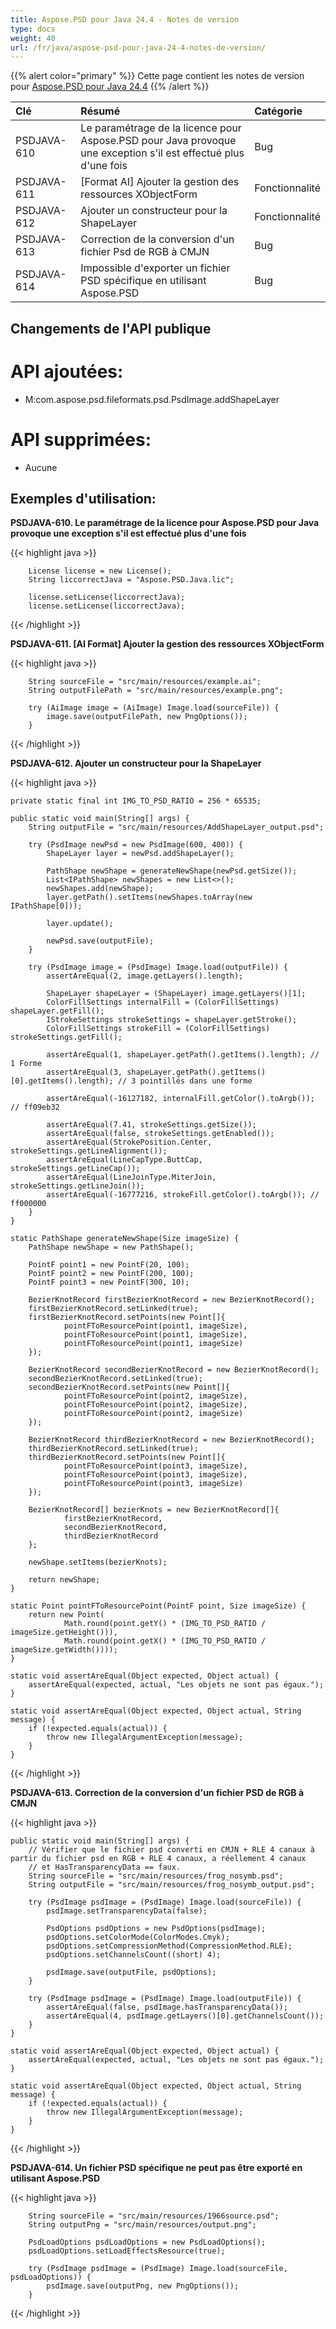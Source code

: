 ```yaml
---
title: Aspose.PSD pour Java 24.4 - Notes de version
type: docs
weight: 40
url: /fr/java/aspose-psd-pour-java-24-4-notes-de-version/
---
```


{{% alert color="primary" %}} Cette page contient les notes de version pour [Aspose.PSD pour Java 24.4](https://downloads.aspose.com/psd/java/new-releases/aspose.psd-for-java-24.4/) {{% /alert %}}

| **Clé**     | **Résumé**                                                                                           | **Catégorie** |
|:------------|:------------------------------------------------------------------------------------------------------|:-------------|
| PSDJAVA-610 | Le paramétrage de la licence pour Aspose.PSD pour Java provoque une exception s'il est effectué plus d'une fois | Bug          |
| PSDJAVA-611 | [Format AI] Ajouter la gestion des ressources XObjectForm                                             | Fonctionnalité|
| PSDJAVA-612 | Ajouter un constructeur pour la ShapeLayer                                                            | Fonctionnalité|
| PSDJAVA-613 | Correction de la conversion d'un fichier Psd de RGB à CMJN                                             | Bug          |
| PSDJAVA-614 | Impossible d'exporter un fichier PSD spécifique en utilisant Aspose.PSD                                | Bug          |

## **Changements de l'API publique**
# **API ajoutées**:

- M:com.aspose.psd.fileformats.psd.PsdImage.addShapeLayer

# **API supprimées**:

- Aucune

## **Exemples d'utilisation:**

**PSDJAVA-610. Le paramétrage de la licence pour Aspose.PSD pour Java provoque une exception s'il est effectué plus d'une fois**

{{< highlight java >}}

        License license = new License();
        String liccorrectJava = "Aspose.PSD.Java.lic";

        license.setLicense(liccorrectJava);
        license.setLicense(liccorrectJava);

{{< /highlight >}}

**PSDJAVA-611. [AI Format] Ajouter la gestion des ressources XObjectForm**

{{< highlight java >}}

        String sourceFile = "src/main/resources/example.ai";
        String outputFilePath = "src/main/resources/example.png";

        try (AiImage image = (AiImage) Image.load(sourceFile)) {
            image.save(outputFilePath, new PngOptions());
        }

{{< /highlight >}}

**PSDJAVA-612. Ajouter un constructeur pour la ShapeLayer**

{{< highlight java >}}

    private static final int IMG_TO_PSD_RATIO = 256 * 65535;

    public static void main(String[] args) {
        String outputFile = "src/main/resources/AddShapeLayer_output.psd";

        try (PsdImage newPsd = new PsdImage(600, 400)) {
            ShapeLayer layer = newPsd.addShapeLayer();

            PathShape newShape = generateNewShape(newPsd.getSize());
            List<IPathShape> newShapes = new List<>();
            newShapes.add(newShape);
            layer.getPath().setItems(newShapes.toArray(new IPathShape[0]));

            layer.update();

            newPsd.save(outputFile);
        }

        try (PsdImage image = (PsdImage) Image.load(outputFile)) {
            assertAreEqual(2, image.getLayers().length);

            ShapeLayer shapeLayer = (ShapeLayer) image.getLayers()[1];
            ColorFillSettings internalFill = (ColorFillSettings) shapeLayer.getFill();
            IStrokeSettings strokeSettings = shapeLayer.getStroke();
            ColorFillSettings strokeFill = (ColorFillSettings) strokeSettings.getFill();

            assertAreEqual(1, shapeLayer.getPath().getItems().length); // 1 Forme
            assertAreEqual(3, shapeLayer.getPath().getItems()[0].getItems().length); // 3 pointillés dans une forme

            assertAreEqual(-16127182, internalFill.getColor().toArgb()); // ff09eb32

            assertAreEqual(7.41, strokeSettings.getSize());
            assertAreEqual(false, strokeSettings.getEnabled());
            assertAreEqual(StrokePosition.Center, strokeSettings.getLineAlignment());
            assertAreEqual(LineCapType.ButtCap, strokeSettings.getLineCap());
            assertAreEqual(LineJoinType.MiterJoin, strokeSettings.getLineJoin());
            assertAreEqual(-16777216, strokeFill.getColor().toArgb()); // ff000000
        }
    }

    static PathShape generateNewShape(Size imageSize) {
        PathShape newShape = new PathShape();

        PointF point1 = new PointF(20, 100);
        PointF point2 = new PointF(200, 100);
        PointF point3 = new PointF(300, 10);

        BezierKnotRecord firstBezierKnotRecord = new BezierKnotRecord();
        firstBezierKnotRecord.setLinked(true);
        firstBezierKnotRecord.setPoints(new Point[]{
                pointFToResourcePoint(point1, imageSize),
                pointFToResourcePoint(point1, imageSize),
                pointFToResourcePoint(point1, imageSize)
        });

        BezierKnotRecord secondBezierKnotRecord = new BezierKnotRecord();
        secondBezierKnotRecord.setLinked(true);
        secondBezierKnotRecord.setPoints(new Point[]{
                pointFToResourcePoint(point2, imageSize),
                pointFToResourcePoint(point2, imageSize),
                pointFToResourcePoint(point2, imageSize)
        });

        BezierKnotRecord thirdBezierKnotRecord = new BezierKnotRecord();
        thirdBezierKnotRecord.setLinked(true);
        thirdBezierKnotRecord.setPoints(new Point[]{
                pointFToResourcePoint(point3, imageSize),
                pointFToResourcePoint(point3, imageSize),
                pointFToResourcePoint(point3, imageSize)
        });

        BezierKnotRecord[] bezierKnots = new BezierKnotRecord[]{
                firstBezierKnotRecord,
                secondBezierKnotRecord,
                thirdBezierKnotRecord
        };

        newShape.setItems(bezierKnots);

        return newShape;
    }

    static Point pointFToResourcePoint(PointF point, Size imageSize) {
        return new Point(
                Math.round(point.getY() * (IMG_TO_PSD_RATIO / imageSize.getHeight())),
                Math.round(point.getX() * (IMG_TO_PSD_RATIO / imageSize.getWidth())));
    }

    static void assertAreEqual(Object expected, Object actual) {
        assertAreEqual(expected, actual, "Les objets ne sont pas égaux.");
    }

    static void assertAreEqual(Object expected, Object actual, String message) {
        if (!expected.equals(actual)) {
            throw new IllegalArgumentException(message);
        }
    }

{{< /highlight >}}

**PSDJAVA-613. Correction de la conversion d'un fichier PSD de RGB à CMJN**

{{< highlight java >}}

    public static void main(String[] args) {
        // Vérifier que le fichier psd converti en CMJN + RLE 4 canaux à partir du fichier psd en RGB + RLE 4 canaux, a réellement 4 canaux
        // et HasTransparencyData == faux.
        String sourceFile = "src/main/resources/frog_nosymb.psd";
        String outputFile = "src/main/resources/frog_nosymb_output.psd";

        try (PsdImage psdImage = (PsdImage) Image.load(sourceFile)) {
            psdImage.setTransparencyData(false);

            PsdOptions psdOptions = new PsdOptions(psdImage);
            psdOptions.setColorMode(ColorModes.Cmyk);
            psdOptions.setCompressionMethod(CompressionMethod.RLE);
            psdOptions.setChannelsCount((short) 4);

            psdImage.save(outputFile, psdOptions);
        }

        try (PsdImage psdImage = (PsdImage) Image.load(outputFile)) {
            assertAreEqual(false, psdImage.hasTransparencyData());
            assertAreEqual(4, psdImage.getLayers()[0].getChannelsCount());
        }
    }

    static void assertAreEqual(Object expected, Object actual) {
        assertAreEqual(expected, actual, "Les objets ne sont pas égaux.");
    }

    static void assertAreEqual(Object expected, Object actual, String message) {
        if (!expected.equals(actual)) {
            throw new IllegalArgumentException(message);
        }
    }

{{< /highlight >}}

**PSDJAVA-614. Un fichier PSD spécifique ne peut pas être exporté en utilisant Aspose.PSD**

{{< highlight java >}}

        String sourceFile = "src/main/resources/1966source.psd";
        String outputPng = "src/main/resources/output.png";

        PsdLoadOptions psdLoadOptions = new PsdLoadOptions();
        psdLoadOptions.setLoadEffectsResource(true);

        try (PsdImage psdImage = (PsdImage) Image.load(sourceFile, psdLoadOptions)) {
            psdImage.save(outputPng, new PngOptions());
        }

{{< /highlight >}}
